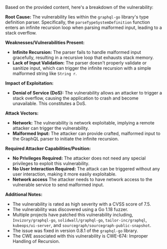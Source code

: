 Based on the provided content, here's a breakdown of the vulnerability:

**Root Cause:** The vulnerability lies within the `graphql-go` library's type definition parser. Specifically, the `parseTypeSystemDefinition` function enters an infinite recursion loop when parsing malformed input, leading to a stack overflow.

**Weaknesses/Vulnerabilities Present:**
*   **Infinite Recursion:** The parser fails to handle malformed input gracefully, resulting in a recursive loop that exhausts stack memory.
*   **Lack of Input Validation:** The parser doesn't properly validate or sanitize input, which can trigger the infinite recursion with a simple malformed string like `String r`.

**Impact of Exploitation:**
*   **Denial of Service (DoS):** The vulnerability allows an attacker to trigger a stack overflow, causing the application to crash and become unavailable. This constitutes a DoS.

**Attack Vectors:**
*   **Network:** The vulnerability is network exploitable, implying a remote attacker can trigger the vulnerability.
*   **Malformed Input:** The attacker can provide crafted, malformed input to the GraphQL parser to initiate the infinite recursion.

**Required Attacker Capabilities/Position:**
*   **No Privileges Required:** The attacker does not need any special privileges to exploit this vulnerability.
*   **No User Interaction Required:** The attack can be triggered without any user interaction, making it more easily exploitable.
*  **Network access** The attacker needs to have network access to the vulnerable service to send malformed input.

**Additional Notes:**

*   The vulnerability is rated as high severity with a CVSS score of 7.5.
*   The vulnerability was discovered using a Go 1.18 fuzzer.
*   Multiple projects have patched this vulnerability including,  `Invizory/graphql-go`, `solidwall/graphql-go`, `tailor-inc/graphql`, `kubeops/ui-server`, and `sourcegraph/sourcegraph-public-snapshot`.
*   The issue was fixed in version 0.8.1 of the `graphql-go` library.
*   The CWE associated with this vulnerability is CWE-674: Improper Handling of Recursion.